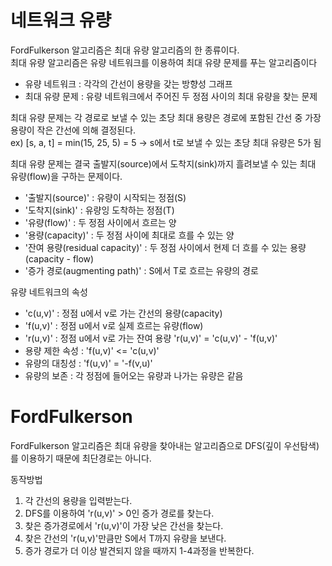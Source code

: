 # 네트워크 유량
FordFulkerson 알고리즘은 최대 유량 알고리즘의 한 종류이다.  
최대 유량 알고리즘은 유량 네트워크를 이용하여 최대 유량 문제를 푸는 알고리즘이다  
- 유량 네트워크 : 각각의 간선이 용량을 갖는 방향성 그래프
- 최대 유량 문제 : 유량 네트워크에서 주어진 두 정점 사이의 최대 유량을 찾는 문제
  
최대 유량 문제는 각 경로로 보낼 수 있는 초당 최대 용량은 경로에 포함된 간선 중 가장 용량이 작은 간선에 의해 결정된다.  
ex) [s, a, t] = min(15, 25, 5) = 5 -> s에서 t로 보낼 수 있는 초당 최대 유량은 5가 됨  
  
최대 유량 문제는 결국 출발지(source)에서 도착지(sink)까지 흘려보낼 수 있는 최대 유량(flow)을 구하는 문제이다.  
- '출발지(source)' : 유량이 시작되는 정점(S)
- '도착지(sink)' : 유량잉 도착하는 정점(T)
- '유량(flow)' : 두 정점 사이에서 흐르는 양
- '용량(capacity)' : 두 정점 사이에 최대로 흐를 수 있는 양
- '잔여 용량(residual capacity)' : 두 정점 사이에서 현제 더 흐를 수 있는 용량 (capacity - flow)
- '증가 경로(augmenting path)' : S에서 T로 흐르는 유량의 경로
  
유량 네트워크의 속성
- 'c(u,v)' : 정점 u에서 v로 가는 간선의 용량(capacity)
- 'f(u,v)' : 정점 u에서 v로 실제 흐르는 유량(flow)
- 'r(u,v)' : 정점 u에서 v로 가는 잔여 용량 'r(u,v)' = 'c(u,v)' - 'f(u,v)'
- 용량 제한 속성 : 'f(u,v)' <= 'c(u,v)'
- 유량의 대칭성 : 'f(u,v)' = '-f(v,u)'
- 유량의 보존 : 각 정점에 들어오는 유량과 나가는 유량은 같음
  

# FordFulkerson
FordFulkerson 알고리즘은 최대 유량을 찾아내는 알고리즘으로 DFS(깊이 우선탐색)를 이용하기 때문에 최단경로는 아니다.  
  
동작방법   
1. 각 간선의 용량을 입력받는다.
2. DFS를 이용하여 'r(u,v)' > 0인 증가 경로를 찾는다.
3. 찾은 증가경로에서 'r(u,v)'이 가장 낮은 간선을 찾는다.
4. 찾은 간선의 'r(u,v)'만큼만 S에서 T까지 유량을 보낸다.
5. 증가 경로가 더 이상 발견되지 않을 때까지 1-4과정을 반복한다.
  
